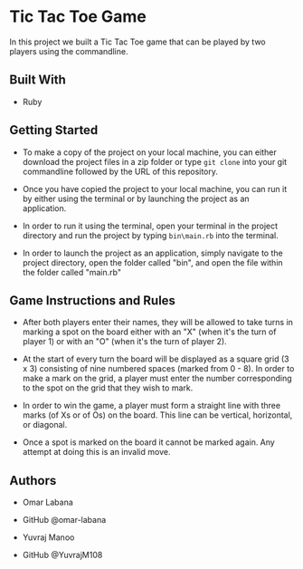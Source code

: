 # Tic Tac Toe Game

In this project we built a Tic Tac Toe game that can be played by two players using the commandline.

## Built With

- Ruby

## Getting Started

- To make a copy of the project on your local machine, you can either download the project files in a zip folder or type ```git clone``` into your git commandline followed by the URL of this repository.

- Once you have copied the project to your local machine, you can run it by either using the terminal or by launching the project as an application. 

- In order to run it using the terminal, open your terminal in the project directory and run the project by typing ```bin\main.rb``` into the terminal.

- In order to launch the project as an application, simply navigate to the project directory, open the folder called "bin", and open the file within the folder called "main.rb"



## Game Instructions and Rules

- After both players enter their names, they will be allowed to take turns in marking a spot on the board either with an "X" (when it's the turn of player 1) or with an "O" (when it's the turn of player 2).

- At the start of every turn the board will be displayed as a square grid (3 x 3) consisting of nine numbered spaces (marked from 0 - 8). In order to make a mark on the grid, a player must enter the number corresponding to the spot on the grid that they wish to mark.

- In order to win the game, a player must form a straight line with three marks (of Xs or of Os) on the board. This line can be vertical, horizontal, or diagonal.

- Once a spot is marked on the board it cannot be marked again. Any attempt at doing this is an invalid move.

## Authors

- Omar Labana
- GitHub @omar-labana

- Yuvraj Manoo
- GitHub @YuvrajM108
